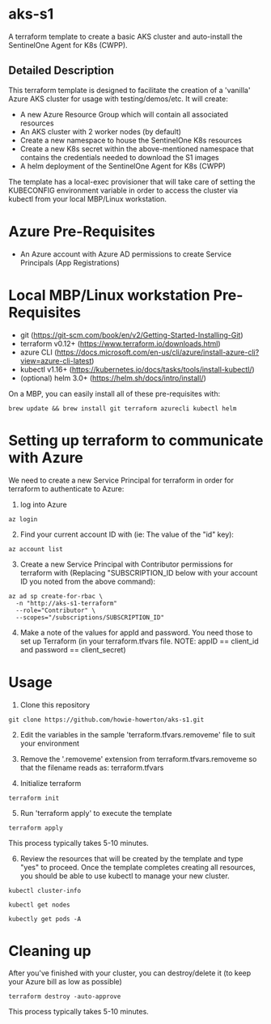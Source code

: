 # aks-s1
A terraform template to create a basic AKS cluster and auto-install the SentinelOne Agent for K8s (CWPP).

## Detailed Description

This terraform template is designed to facilitate the creation of a 'vanilla' Azure AKS cluster for usage with testing/demos/etc.
It will create:
- A new Azure Resource Group which will contain all associated resources
- An AKS cluster with 2 worker nodes (by default)
- Create a new namespace to house the SentinelOne K8s resources
- Create a new K8s secret within the above-mentioned namespace that contains the credentials needed to download the S1 images
- A helm deployment of the SentinelOne Agent for K8s (CWPP)

The template has a local-exec provisioner that will take care of setting the KUBECONFIG environment variable in order to access the cluster via kubectl from your local MBP/Linux workstation.

# Azure Pre-Requisites
- An Azure account with Azure AD permissions to create Service Principals (App Registrations)

# Local MBP/Linux workstation Pre-Requisites
- git (https://git-scm.com/book/en/v2/Getting-Started-Installing-Git)
- terraform v0.12+ (https://www.terraform.io/downloads.html)
- azure CLI (https://docs.microsoft.com/en-us/cli/azure/install-azure-cli?view=azure-cli-latest)
- kubectl v1.16+ (https://kubernetes.io/docs/tasks/tools/install-kubectl/)
- (optional) helm 3.0+ (https://helm.sh/docs/intro/install/)

On a MBP, you can easily install all of these pre-requisites with:
```
brew update && brew install git terraform azurecli kubectl helm
```

# Setting up terraform to communicate with Azure
We need to create a new Service Principal for terraform in order for terraform to authenticate to Azure:
1. log into Azure
```
az login
```
2. Find your current account ID with (ie: The value of the "id" key):
```
az account list
```
3. Create a new Service Principal with Contributor permissions for terraform with (Replacing "SUBSCRIPTION_ID below with your account ID you noted from the above command):
```
az ad sp create-for-rbac \
  -n "http://aks-s1-terraform"
  --role="Contributor" \
  --scopes="/subscriptions/SUBSCRIPTION_ID"
```
4. Make a note of the values for appId and password. You need those to set up Terraform (in your terraform.tfvars file.  NOTE: appID == client_id and password == client_secret)


# Usage
1. Clone this repository
```
git clone https://github.com/howie-howerton/aks-s1.git
```
2. Edit the variables in the sample 'terraform.tfvars.removeme' file to suit your environment

3. Remove the '.removeme' extension from terraform.tfvars.removeme so that the filename reads as: terraform.tfvars

4. Initialize terraform
```
terraform init
```
5. Run 'terraform apply' to execute the template
```
terraform apply
```
   This process typically takes 5-10 minutes.

6. Review the resources that will be created by the template and type "yes" to proceed.
   Once the template completes creating all resources, you should be able to use kubectl to manage your new cluster.
```
kubectl cluster-info
```
```
kubectl get nodes
```
```
kubectly get pods -A
```

# Cleaning up
After you've finished with your cluster, you can destroy/delete it (to keep your Azure bill as low as possible)
```
terraform destroy -auto-approve
```
   This process typically takes 5-10 minutes.
